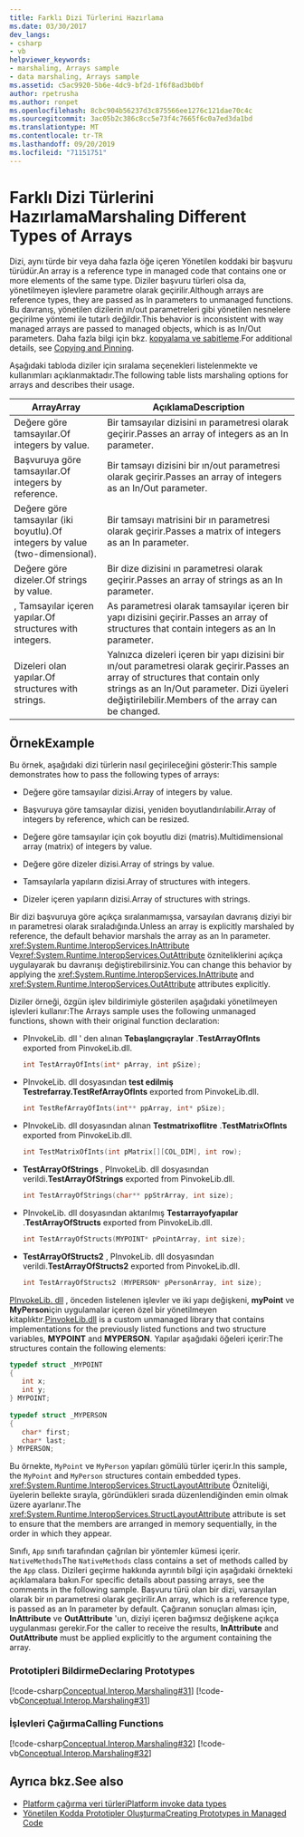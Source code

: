 ```yaml
---
title: Farklı Dizi Türlerini Hazırlama
ms.date: 03/30/2017
dev_langs:
- csharp
- vb
helpviewer_keywords:
- marshaling, Arrays sample
- data marshaling, Arrays sample
ms.assetid: c5ac9920-5b6e-4dc9-bf2d-1f6f8ad3b0bf
author: rpetrusha
ms.author: ronpet
ms.openlocfilehash: 8cbc904b56237d3c875566ee1276c121dae70c4c
ms.sourcegitcommit: 3ac05b2c386c8cc5e73f4c7665f6c0a7ed3da1bd
ms.translationtype: MT
ms.contentlocale: tr-TR
ms.lasthandoff: 09/20/2019
ms.locfileid: "71151751"
---
```

# <a name="marshaling-different-types-of-arrays"></a><span data-ttu-id="1df01-102">Farklı Dizi Türlerini Hazırlama</span><span class="sxs-lookup"><span data-stu-id="1df01-102">Marshaling Different Types of Arrays</span></span>
<span data-ttu-id="1df01-103">Dizi, aynı türde bir veya daha fazla öğe içeren Yönetilen koddaki bir başvuru türüdür.</span><span class="sxs-lookup"><span data-stu-id="1df01-103">An array is a reference type in managed code that contains one or more elements of the same type.</span></span> <span data-ttu-id="1df01-104">Diziler başvuru türleri olsa da, yönetilmeyen işlevlere parametre olarak geçirilir.</span><span class="sxs-lookup"><span data-stu-id="1df01-104">Although arrays are reference types, they are passed as In parameters to unmanaged functions.</span></span> <span data-ttu-id="1df01-105">Bu davranış, yönetilen dizilerin ın/out parametreleri gibi yönetilen nesnelere geçirilme yöntemi ile tutarlı değildir.</span><span class="sxs-lookup"><span data-stu-id="1df01-105">This behavior is inconsistent with way managed arrays are passed to managed objects, which is as In/Out parameters.</span></span> <span data-ttu-id="1df01-106">Daha fazla bilgi için bkz. [kopyalama ve sabitleme](copying-and-pinning.md).</span><span class="sxs-lookup"><span data-stu-id="1df01-106">For additional details, see [Copying and Pinning](copying-and-pinning.md).</span></span>  
  
 <span data-ttu-id="1df01-107">Aşağıdaki tabloda diziler için sıralama seçenekleri listelenmekte ve kullanımları açıklanmaktadır.</span><span class="sxs-lookup"><span data-stu-id="1df01-107">The following table lists marshaling options for arrays and describes their usage.</span></span>  
  
|<span data-ttu-id="1df01-108">Array</span><span class="sxs-lookup"><span data-stu-id="1df01-108">Array</span></span>|<span data-ttu-id="1df01-109">Açıklama</span><span class="sxs-lookup"><span data-stu-id="1df01-109">Description</span></span>|  
|-----------|-----------------|  
|<span data-ttu-id="1df01-110">Değere göre tamsayılar.</span><span class="sxs-lookup"><span data-stu-id="1df01-110">Of integers by value.</span></span>|<span data-ttu-id="1df01-111">Bir tamsayılar dizisini ın parametresi olarak geçirir.</span><span class="sxs-lookup"><span data-stu-id="1df01-111">Passes an array of integers as an In parameter.</span></span>|  
|<span data-ttu-id="1df01-112">Başvuruya göre tamsayılar.</span><span class="sxs-lookup"><span data-stu-id="1df01-112">Of integers by reference.</span></span>|<span data-ttu-id="1df01-113">Bir tamsayı dizisini bir ın/out parametresi olarak geçirir.</span><span class="sxs-lookup"><span data-stu-id="1df01-113">Passes an array of integers as an In/Out parameter.</span></span>|  
|<span data-ttu-id="1df01-114">Değere göre tamsayılar (iki boyutlu).</span><span class="sxs-lookup"><span data-stu-id="1df01-114">Of integers by value (two-dimensional).</span></span>|<span data-ttu-id="1df01-115">Bir tamsayı matrisini bir ın parametresi olarak geçirir.</span><span class="sxs-lookup"><span data-stu-id="1df01-115">Passes a matrix of integers as an In parameter.</span></span>|  
|<span data-ttu-id="1df01-116">Değere göre dizeler.</span><span class="sxs-lookup"><span data-stu-id="1df01-116">Of strings by value.</span></span>|<span data-ttu-id="1df01-117">Bir dize dizisini ın parametresi olarak geçirir.</span><span class="sxs-lookup"><span data-stu-id="1df01-117">Passes an array of strings as an In parameter.</span></span>|  
|<span data-ttu-id="1df01-118">, Tamsayılar içeren yapılar.</span><span class="sxs-lookup"><span data-stu-id="1df01-118">Of structures with integers.</span></span>|<span data-ttu-id="1df01-119">As parametresi olarak tamsayılar içeren bir yapı dizisini geçirir.</span><span class="sxs-lookup"><span data-stu-id="1df01-119">Passes an array of structures that contain integers as an In parameter.</span></span>|  
|<span data-ttu-id="1df01-120">Dizeleri olan yapılar.</span><span class="sxs-lookup"><span data-stu-id="1df01-120">Of structures with strings.</span></span>|<span data-ttu-id="1df01-121">Yalnızca dizeleri içeren bir yapı dizisini bir ın/out parametresi olarak geçirir.</span><span class="sxs-lookup"><span data-stu-id="1df01-121">Passes an array of structures that contain only strings as an In/Out parameter.</span></span> <span data-ttu-id="1df01-122">Dizi üyeleri değiştirilebilir.</span><span class="sxs-lookup"><span data-stu-id="1df01-122">Members of the array can be changed.</span></span>|  
  
## <a name="example"></a><span data-ttu-id="1df01-123">Örnek</span><span class="sxs-lookup"><span data-stu-id="1df01-123">Example</span></span>  
 <span data-ttu-id="1df01-124">Bu örnek, aşağıdaki dizi türlerin nasıl geçirileceğini gösterir:</span><span class="sxs-lookup"><span data-stu-id="1df01-124">This sample demonstrates how to pass the following types of arrays:</span></span>  
  
- <span data-ttu-id="1df01-125">Değere göre tamsayılar dizisi.</span><span class="sxs-lookup"><span data-stu-id="1df01-125">Array of integers by value.</span></span>  
  
- <span data-ttu-id="1df01-126">Başvuruya göre tamsayılar dizisi, yeniden boyutlandırılabilir.</span><span class="sxs-lookup"><span data-stu-id="1df01-126">Array of integers by reference, which can be resized.</span></span>  
  
- <span data-ttu-id="1df01-127">Değere göre tamsayılar için çok boyutlu dizi (matris).</span><span class="sxs-lookup"><span data-stu-id="1df01-127">Multidimensional array (matrix) of integers by value.</span></span>  
  
- <span data-ttu-id="1df01-128">Değere göre dizeler dizisi.</span><span class="sxs-lookup"><span data-stu-id="1df01-128">Array of strings by value.</span></span>  
  
- <span data-ttu-id="1df01-129">Tamsayılarla yapıların dizisi.</span><span class="sxs-lookup"><span data-stu-id="1df01-129">Array of structures with integers.</span></span>  
  
- <span data-ttu-id="1df01-130">Dizeler içeren yapıların dizisi.</span><span class="sxs-lookup"><span data-stu-id="1df01-130">Array of structures with strings.</span></span>  
  
 <span data-ttu-id="1df01-131">Bir dizi başvuruya göre açıkça sıralanmamışsa, varsayılan davranış diziyi bir ın parametresi olarak sıraladığında.</span><span class="sxs-lookup"><span data-stu-id="1df01-131">Unless an array is explicitly marshaled by reference, the default behavior marshals the array as an In parameter.</span></span> <span data-ttu-id="1df01-132"><xref:System.Runtime.InteropServices.InAttribute> Ve<xref:System.Runtime.InteropServices.OutAttribute> özniteliklerini açıkça uygulayarak bu davranışı değiştirebilirsiniz.</span><span class="sxs-lookup"><span data-stu-id="1df01-132">You can change this behavior by applying the <xref:System.Runtime.InteropServices.InAttribute> and <xref:System.Runtime.InteropServices.OutAttribute> attributes explicitly.</span></span>  
  
 <span data-ttu-id="1df01-133">Diziler örneği, özgün işlev bildirimiyle gösterilen aşağıdaki yönetilmeyen işlevleri kullanır:</span><span class="sxs-lookup"><span data-stu-id="1df01-133">The Arrays sample uses the following unmanaged functions, shown with their original function declaration:</span></span>  
  
- <span data-ttu-id="1df01-134">PInvokeLib. dll ' den alınan **Tebaşlangıçraylar** .</span><span class="sxs-lookup"><span data-stu-id="1df01-134">**TestArrayOfInts** exported from PinvokeLib.dll.</span></span>  
  
    ```cpp
    int TestArrayOfInts(int* pArray, int pSize);  
    ```  
  
- <span data-ttu-id="1df01-135">PInvokeLib. dll dosyasından **test edilmiş Testrefarray.**</span><span class="sxs-lookup"><span data-stu-id="1df01-135">**TestRefArrayOfInts** exported from PinvokeLib.dll.</span></span>  
  
    ```cpp
    int TestRefArrayOfInts(int** ppArray, int* pSize);  
    ```  
  
- <span data-ttu-id="1df01-136">PInvokeLib. dll dosyasından alınan **Testmatrixoflitre** .</span><span class="sxs-lookup"><span data-stu-id="1df01-136">**TestMatrixOfInts** exported from PinvokeLib.dll.</span></span>  
  
    ```cpp
    int TestMatrixOfInts(int pMatrix[][COL_DIM], int row);  
    ```  
  
- <span data-ttu-id="1df01-137">**TestArrayOfStrings** , PInvokeLib. dll dosyasından verildi.</span><span class="sxs-lookup"><span data-stu-id="1df01-137">**TestArrayOfStrings** exported from PinvokeLib.dll.</span></span>  
  
    ```cpp
    int TestArrayOfStrings(char** ppStrArray, int size);  
    ```  
  
- <span data-ttu-id="1df01-138">PInvokeLib. dll dosyasından aktarılmış **Testarrayofyapılar** .</span><span class="sxs-lookup"><span data-stu-id="1df01-138">**TestArrayOfStructs** exported from PinvokeLib.dll.</span></span>  
  
    ```cpp
    int TestArrayOfStructs(MYPOINT* pPointArray, int size);  
    ```  
  
- <span data-ttu-id="1df01-139">**TestArrayOfStructs2** , PInvokeLib. dll dosyasından verildi.</span><span class="sxs-lookup"><span data-stu-id="1df01-139">**TestArrayOfStructs2** exported from PinvokeLib.dll.</span></span>  
  
    ```cpp
    int TestArrayOfStructs2 (MYPERSON* pPersonArray, int size);  
    ```  
  
 <span data-ttu-id="1df01-140">[PInvokeLib. dll](marshaling-data-with-platform-invoke.md#pinvokelibdll) , önceden listelenen işlevler ve iki yapı değişkeni, **myPoint** ve **MyPerson**için uygulamalar içeren özel bir yönetilmeyen kitaplıktır.</span><span class="sxs-lookup"><span data-stu-id="1df01-140">[PinvokeLib.dll](marshaling-data-with-platform-invoke.md#pinvokelibdll) is a custom unmanaged library that contains implementations for the previously listed functions and two structure variables, **MYPOINT** and **MYPERSON**.</span></span> <span data-ttu-id="1df01-141">Yapılar aşağıdaki öğeleri içerir:</span><span class="sxs-lookup"><span data-stu-id="1df01-141">The structures contain the following elements:</span></span>  
  
```cpp
typedef struct _MYPOINT  
{  
   int x;   
   int y;   
} MYPOINT;  
  
typedef struct _MYPERSON  
{  
   char* first;   
   char* last;   
} MYPERSON;  
```  
  
 <span data-ttu-id="1df01-142">Bu örnekte, `MyPoint` ve `MyPerson` yapıları gömülü türler içerir.</span><span class="sxs-lookup"><span data-stu-id="1df01-142">In this sample, the `MyPoint` and `MyPerson` structures contain embedded types.</span></span> <span data-ttu-id="1df01-143"><xref:System.Runtime.InteropServices.StructLayoutAttribute> Özniteliği, üyelerin bellekte sırayla, göründükleri sırada düzenlendiğinden emin olmak üzere ayarlanır.</span><span class="sxs-lookup"><span data-stu-id="1df01-143">The <xref:System.Runtime.InteropServices.StructLayoutAttribute> attribute is set to ensure that the members are arranged in memory sequentially, in the order in which they appear.</span></span>  
  
 <span data-ttu-id="1df01-144">Sınıfı, `App` sınıfı tarafından çağrılan bir yöntemler kümesi içerir. `NativeMethods`</span><span class="sxs-lookup"><span data-stu-id="1df01-144">The `NativeMethods` class contains a set of methods called by the `App` class.</span></span> <span data-ttu-id="1df01-145">Dizileri geçirme hakkında ayrıntılı bilgi için aşağıdaki örnekteki açıklamalara bakın.</span><span class="sxs-lookup"><span data-stu-id="1df01-145">For specific details about passing arrays, see the comments in the following sample.</span></span> <span data-ttu-id="1df01-146">Başvuru türü olan bir dizi, varsayılan olarak bir ın parametresi olarak geçirilir.</span><span class="sxs-lookup"><span data-stu-id="1df01-146">An array, which is a reference type, is passed as an In parameter by default.</span></span> <span data-ttu-id="1df01-147">Çağıranın sonuçları alması için, **InAttribute** ve **OutAttribute** 'un, diziyi içeren bağımsız değişkene açıkça uygulanması gerekir.</span><span class="sxs-lookup"><span data-stu-id="1df01-147">For the caller to receive the results, **InAttribute** and **OutAttribute** must be applied explicitly to the argument containing the array.</span></span>  
  
### <a name="declaring-prototypes"></a><span data-ttu-id="1df01-148">Prototipleri Bildirme</span><span class="sxs-lookup"><span data-stu-id="1df01-148">Declaring Prototypes</span></span>  
 [!code-csharp[Conceptual.Interop.Marshaling#31](../../../samples/snippets/csharp/VS_Snippets_CLR/conceptual.interop.marshaling/cs/arrays.cs#31)]
 [!code-vb[Conceptual.Interop.Marshaling#31](../../../samples/snippets/visualbasic/VS_Snippets_CLR/conceptual.interop.marshaling/vb/arrays.vb#31)]  
  
### <a name="calling-functions"></a><span data-ttu-id="1df01-149">İşlevleri Çağırma</span><span class="sxs-lookup"><span data-stu-id="1df01-149">Calling Functions</span></span>  
 [!code-csharp[Conceptual.Interop.Marshaling#32](../../../samples/snippets/csharp/VS_Snippets_CLR/conceptual.interop.marshaling/cs/arrays.cs#32)]
 [!code-vb[Conceptual.Interop.Marshaling#32](../../../samples/snippets/visualbasic/VS_Snippets_CLR/conceptual.interop.marshaling/vb/arrays.vb#32)]  
  
## <a name="see-also"></a><span data-ttu-id="1df01-150">Ayrıca bkz.</span><span class="sxs-lookup"><span data-stu-id="1df01-150">See also</span></span>

- [<span data-ttu-id="1df01-151">Platform çağırma veri türleri</span><span class="sxs-lookup"><span data-stu-id="1df01-151">Platform invoke data types</span></span>](marshaling-data-with-platform-invoke.md#platform-invoke-data-types)
- [<span data-ttu-id="1df01-152">Yönetilen Kodda Prototipler Oluşturma</span><span class="sxs-lookup"><span data-stu-id="1df01-152">Creating Prototypes in Managed Code</span></span>](creating-prototypes-in-managed-code.md)
